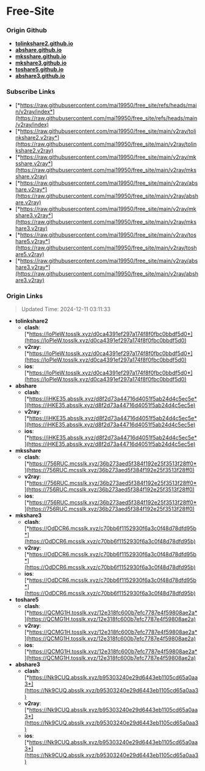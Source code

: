 # Free-Site

### Origin Github

- [**tolinkshare2.github.io**](https://github.com/tolinkshare2/tolinkshare2.github.io)
- [**abshare.github.io**](https://github.com/abshare/abshare.github.io)
- [**mksshare.github.io**](https://github.com/mksshare/mksshare.github.io)
- [**mkshare3.github.io**](https://github.com/mkshare3/mkshare3.github.io)
- [**toshare5.github.io**](https://github.com/toshare5/toshare5.github.io)
- [**abshare3.github.io**](https://github.com/abshare3/abshare3.github.io)

### Subscribe Links

- [*https://raw.githubusercontent.com/mai19950/free_site/refs/heads/main/v2ray/index*](https://raw.githubusercontent.com/mai19950/free_site/refs/heads/main/v2ray/index)
- [*https://raw.githubusercontent.com/mai19950/free_site/main/v2ray/tolinkshare2.v2ray*](https://raw.githubusercontent.com/mai19950/free_site/main/v2ray/tolinkshare2.v2ray)
- [*https://raw.githubusercontent.com/mai19950/free_site/main/v2ray/mksshare.v2ray*](https://raw.githubusercontent.com/mai19950/free_site/main/v2ray/mksshare.v2ray)
- [*https://raw.githubusercontent.com/mai19950/free_site/main/v2ray/abshare.v2ray*](https://raw.githubusercontent.com/mai19950/free_site/main/v2ray/abshare.v2ray)
- [*https://raw.githubusercontent.com/mai19950/free_site/main/v2ray/mkshare3.v2ray*](https://raw.githubusercontent.com/mai19950/free_site/main/v2ray/mkshare3.v2ray)
- [*https://raw.githubusercontent.com/mai19950/free_site/main/v2ray/toshare5.v2ray*](https://raw.githubusercontent.com/mai19950/free_site/main/v2ray/toshare5.v2ray)
- [*https://raw.githubusercontent.com/mai19950/free_site/main/v2ray/abshare3.v2ray*](https://raw.githubusercontent.com/mai19950/free_site/main/v2ray/abshare3.v2ray)

### Origin Links

> Updated Time: 2024-12-11 03:11:33

- **tolinkshare2**
  - **clash**: [*https://IoPleW.tosslk.xyz/d0ca4391ef297a174f8f0fbc0bbdf5d0*](https://IoPleW.tosslk.xyz/d0ca4391ef297a174f8f0fbc0bbdf5d0)
  - **v2ray**: [*https://IoPleW.tosslk.xyz/d0ca4391ef297a174f8f0fbc0bbdf5d0*](https://IoPleW.tosslk.xyz/d0ca4391ef297a174f8f0fbc0bbdf5d0)
  - **ios**: [*https://IoPleW.tosslk.xyz/d0ca4391ef297a174f8f0fbc0bbdf5d0*](https://IoPleW.tosslk.xyz/d0ca4391ef297a174f8f0fbc0bbdf5d0)
- **abshare**
  - **clash**: [*https://iHKE35.absslk.xyz/d8f2d73a44716d4051f5ab24d4c5ec5e*](https://iHKE35.absslk.xyz/d8f2d73a44716d4051f5ab24d4c5ec5e)
  - **v2ray**: [*https://iHKE35.absslk.xyz/d8f2d73a44716d4051f5ab24d4c5ec5e*](https://iHKE35.absslk.xyz/d8f2d73a44716d4051f5ab24d4c5ec5e)
  - **ios**: [*https://iHKE35.absslk.xyz/d8f2d73a44716d4051f5ab24d4c5ec5e*](https://iHKE35.absslk.xyz/d8f2d73a44716d4051f5ab24d4c5ec5e)
- **mksshare**
  - **clash**: [*https://756RUC.mcsslk.xyz/36b273aed5f384f192e25f3513f28ff0*](https://756RUC.mcsslk.xyz/36b273aed5f384f192e25f3513f28ff0)
  - **v2ray**: [*https://756RUC.mcsslk.xyz/36b273aed5f384f192e25f3513f28ff0*](https://756RUC.mcsslk.xyz/36b273aed5f384f192e25f3513f28ff0)
  - **ios**: [*https://756RUC.mcsslk.xyz/36b273aed5f384f192e25f3513f28ff0*](https://756RUC.mcsslk.xyz/36b273aed5f384f192e25f3513f28ff0)
- **mkshare3**
  - **clash**: [*https://OdDCR6.mcsslk.xyz/c70bb6f1152930f6a3c0f48d78dfd95b*](https://OdDCR6.mcsslk.xyz/c70bb6f1152930f6a3c0f48d78dfd95b)
  - **v2ray**: [*https://OdDCR6.mcsslk.xyz/c70bb6f1152930f6a3c0f48d78dfd95b*](https://OdDCR6.mcsslk.xyz/c70bb6f1152930f6a3c0f48d78dfd95b)
  - **ios**: [*https://OdDCR6.mcsslk.xyz/c70bb6f1152930f6a3c0f48d78dfd95b*](https://OdDCR6.mcsslk.xyz/c70bb6f1152930f6a3c0f48d78dfd95b)
- **toshare5**
  - **clash**: [*https://QCMG1H.tosslk.xyz/12e318fc600b7efc7787e4f59808ae2a*](https://QCMG1H.tosslk.xyz/12e318fc600b7efc7787e4f59808ae2a)
  - **v2ray**: [*https://QCMG1H.tosslk.xyz/12e318fc600b7efc7787e4f59808ae2a*](https://QCMG1H.tosslk.xyz/12e318fc600b7efc7787e4f59808ae2a)
  - **ios**: [*https://QCMG1H.tosslk.xyz/12e318fc600b7efc7787e4f59808ae2a*](https://QCMG1H.tosslk.xyz/12e318fc600b7efc7787e4f59808ae2a)
- **abshare3**
  - **clash**: [*https://Nk9CUQ.absslk.xyz/b95303240e29d6443eb1105cd65a0aa3*](https://Nk9CUQ.absslk.xyz/b95303240e29d6443eb1105cd65a0aa3)
  - **v2ray**: [*https://Nk9CUQ.absslk.xyz/b95303240e29d6443eb1105cd65a0aa3*](https://Nk9CUQ.absslk.xyz/b95303240e29d6443eb1105cd65a0aa3)
  - **ios**: [*https://Nk9CUQ.absslk.xyz/b95303240e29d6443eb1105cd65a0aa3*](https://Nk9CUQ.absslk.xyz/b95303240e29d6443eb1105cd65a0aa3)
